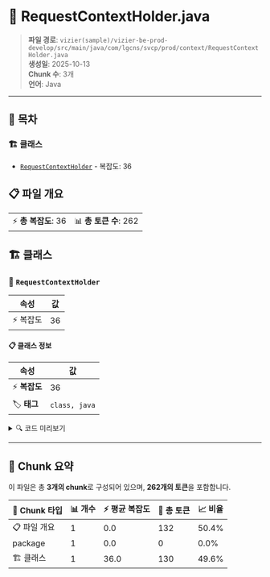# 📄 RequestContextHolder.java

> **파일 경로**: `vizier(sample)/vizier-be-prod-develop/src/main/java/com/lgcns/svcp/prod/context/RequestContextHolder.java`  
> **생성일**: 2025-10-13  
> **Chunk 수**: 3개  
> **언어**: Java
---

## 📑 목차

### 🏗️ 클래스
- [`RequestContextHolder`](#class-requestcontextholder) - 복잡도: 36

## 📋 파일 개요

| | |
|--|--|
| ⚡ **총 복잡도**: 36 | 📊 **총 토큰 수**: 262 |



## 🏗️ 클래스

### <a id="class-requestcontextholder"></a>🎯 `RequestContextHolder`

| 속성 | 값 |
|------|----|
| ⚡ 복잡도 | 36 |



#### 📋 클래스 정보

| 속성 | 값 |
|------|----|
| ⚡ **복잡도** | 36 || 📍 **라인 범위** | 3-3 |
| 🏷️ **태그** | `class, java` |

<details>
<summary>🔍 코드 미리보기</summary>

```java
public class RequestContextHolder {
    private static final ThreadLocal<RequestMetadata> context = new ThreadLocal<>();

    private static RequestMetadata getOrCreate() {
        if (context.get() == null) {
            context.set(new RequestMetadata(null, null));
        }
        return context.get();
    }

    public static void setUuid(String uuid) {
        getOrCreate().setUuid(uuid);
    }

    public static void setCode(String code) {
        getOrCreate().setCode(code);
    }

    public static void set(String uuid, String code) {
        context.set(new RequestMetadata(uuid, code));
    }

    public static RequestMetadata get() {
        return context.get();
    }

    public static void clear() {
        context.remove();
    }

    public static class RequestMetadata {
  ...
```

**Chunk 정보**
- 🆔 **ID**: `731a4064703e`
- 📍 **라인**: 3-3
- 📊 **토큰**: 130
- 🏷️ **태그**: `class, java`

</details>

---





## 🧩 Chunk 요약

이 파일은 총 **3개의 chunk**로 구성되어 있으며, **262개의 토큰**을 포함합니다.

| 🧩 Chunk 타입 | 📊 개수 | ⚡ 평균 복잡도 | 📝 총 토큰 | 📈 비율 |
|---------------|--------|-------------|----------|--------|
| 📋 파일 개요 | 1 | 0.0 | 132 | 50.4% |
| package | 1 | 0.0 | 0 | 0.0% |
| 🏗️ 클래스 | 1 | 36.0 | 130 | 49.6% |

